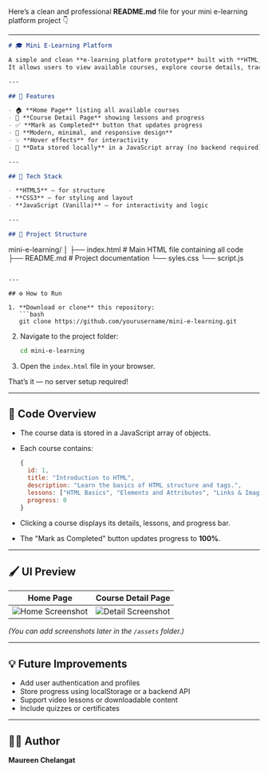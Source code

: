 Here’s a clean and professional **README.md** file for your mini e-learning platform project 👇

---

```markdown
# 🎓 Mini E-Learning Platform

A simple and clean **e-learning platform prototype** built with **HTML, CSS, and JavaScript**.  
It allows users to view available courses, explore course details, track progress, and mark courses as completed — all in a single-page interface.

---

## 🚀 Features

- 🏠 **Home Page** listing all available courses  
- 📘 **Course Detail Page** showing lessons and progress  
- ✅ **Mark as Completed** button that updates progress  
- 🎨 **Modern, minimal, and responsive design**  
- 💡 **Hover effects** for interactivity  
- 💾 **Data stored locally** in a JavaScript array (no backend required)

---

## 🧩 Tech Stack

- **HTML5** – for structure  
- **CSS3** – for styling and layout  
- **JavaScript (Vanilla)** – for interactivity and logic

---

## 📂 Project Structure

```

mini-e-learning/
│
├── index.html        # Main HTML file containing all code
├── README.md         # Project documentation
└── syles.css
└── script.js

````

---

## ⚙️ How to Run

1. **Download or clone** this repository:
   ```bash
   git clone https://github.com/yourusername/mini-e-learning.git
````

2. Navigate to the project folder:

   ```bash
   cd mini-e-learning
   ```

3. Open the `index.html` file in your browser.

That’s it — no server setup required!

---

## 🧠 Code Overview

* The course data is stored in a JavaScript array of objects.
* Each course contains:

  ```javascript
  {
    id: 1,
    title: "Introduction to HTML",
    description: "Learn the basics of HTML structure and tags.",
    lessons: ["HTML Basics", "Elements and Attributes", "Links & Images"],
    progress: 0
  }
  ```
* Clicking a course displays its details, lessons, and progress bar.
* The "Mark as Completed" button updates progress to **100%**.

---

## 🖌️ UI Preview

| Home Page                           | Course Detail Page                      |
| ----------------------------------- | --------------------------------------- |
| ![Home Screenshot](assets/home.png) | ![Detail Screenshot](assets/detail.png) |

*(You can add screenshots later in the `/assets` folder.)*

---

## 💡 Future Improvements

* Add user authentication and profiles
* Store progress using localStorage or a backend API
* Support video lessons or downloadable content
* Include quizzes or certificates

---

## 👩‍💻 Author

**Maureen Chelangat**

